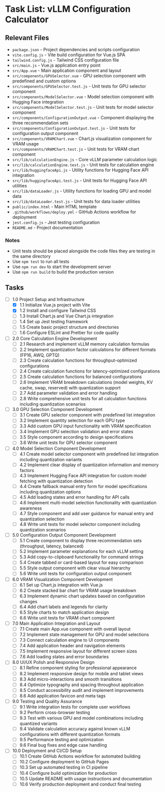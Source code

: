# Task List: vLLM Configuration Calculator

## Relevant Files

- `package.json` - Project dependencies and scripts configuration
- `vite.config.js` - Vite build configuration for Vue.js SPA
- `tailwind.config.js` - Tailwind CSS configuration file
- `src/main.js` - Vue.js application entry point
- `src/App.vue` - Main application component and layout
- `src/components/GPUSelector.vue` - GPU selection component with predefined and custom options
- `src/components/GPUSelector.test.js` - Unit tests for GPU selector component
- `src/components/ModelSelector.vue` - Model selection component with Hugging Face integration
- `src/components/ModelSelector.test.js` - Unit tests for model selector component
- `src/components/ConfigurationOutput.vue` - Component displaying the three recommendation sets
- `src/components/ConfigurationOutput.test.js` - Unit tests for configuration output component
- `src/components/VRAMChart.vue` - Chart.js visualization component for VRAM usage
- `src/components/VRAMChart.test.js` - Unit tests for VRAM chart component
- `src/lib/calculationEngine.js` - Core vLLM parameter calculation logic
- `src/lib/calculationEngine.test.js` - Unit tests for calculation engine
- `src/lib/huggingfaceApi.js` - Utility functions for Hugging Face API integration
- `src/lib/huggingfaceApi.test.js` - Unit tests for Hugging Face API utilities
- `src/lib/dataLoader.js` - Utility functions for loading GPU and model data
- `src/lib/dataLoader.test.js` - Unit tests for data loader utilities
- `public/index.html` - Main HTML template
- `.github/workflows/deploy.yml` - GitHub Actions workflow for deployment
- `jest.config.js` - Jest testing configuration
- `README.md` - Project documentation

### Notes

- Unit tests should be placed alongside the code files they are testing in the same directory
- Use `npm test` to run all tests
- Use `npm run dev` to start the development server
- Use `npm run build` to build the production version

## Tasks

- [ ] 1.0 Project Setup and Infrastructure
  - [x] 1.1 Initialize Vue.js project with Vite
  - [x] 1.2 Install and configure Tailwind CSS
  - [ ] 1.3 Install Chart.js and Vue Chart.js integration
  - [ ] 1.4 Set up Jest testing framework
  - [ ] 1.5 Create basic project structure and directories
  - [ ] 1.6 Configure ESLint and Prettier for code quality
- [ ] 2.0 Core Calculation Engine Development
  - [ ] 2.1 Research and implement vLLM memory calculation formulas
  - [ ] 2.2 Implement quantization factor calculations for different formats (FP16, AWQ, GPTQ)
  - [ ] 2.3 Create calculation functions for throughput-optimized configurations
  - [ ] 2.4 Create calculation functions for latency-optimized configurations
  - [ ] 2.5 Create calculation functions for balanced configurations
  - [ ] 2.6 Implement VRAM breakdown calculations (model weights, KV cache, swap, reserved) with quantization support
  - [ ] 2.7 Add parameter validation and error handling
  - [ ] 2.8 Write comprehensive unit tests for all calculation functions including quantization scenarios
- [ ] 3.0 GPU Selection Component Development
  - [ ] 3.1 Create GPU selector component with predefined list integration
  - [ ] 3.2 Implement quantity selection for each GPU type
  - [ ] 3.3 Add custom GPU input functionality with VRAM specification
  - [ ] 3.4 Implement GPU selection validation and error states
  - [ ] 3.5 Style component according to design specifications
  - [ ] 3.6 Write unit tests for GPU selector component
- [ ] 4.0 Model Selection Component Development
  - [ ] 4.1 Create model selector component with predefined list integration including quantization variants
  - [ ] 4.2 Implement clear display of quantization information and memory factors
  - [ ] 4.3 Implement Hugging Face API integration for custom model fetching with quantization detection
  - [ ] 4.4 Create fallback manual entry form for model specifications including quantization options
  - [ ] 4.5 Add loading states and error handling for API calls
  - [ ] 4.6 Implement multi-model selection functionality with quantization awareness
  - [ ] 4.7 Style component and add user guidance for manual entry and quantization selection
  - [ ] 4.8 Write unit tests for model selector component including quantization scenarios
- [ ] 5.0 Configuration Output Component Development
  - [ ] 5.1 Create component to display three recommendation sets (throughput, latency, balanced)
  - [ ] 5.2 Implement parameter explanations for each vLLM setting
  - [ ] 5.3 Add copy-to-clipboard functionality for command strings
  - [ ] 5.4 Create tabbed or card-based layout for easy comparison
  - [ ] 5.5 Style output component with clear visual hierarchy
  - [ ] 5.6 Write unit tests for configuration output component
- [ ] 6.0 VRAM Visualization Component Development
  - [ ] 6.1 Set up Chart.js integration with Vue.js
  - [ ] 6.2 Create stacked bar chart for VRAM usage breakdown
  - [ ] 6.3 Implement dynamic chart updates based on configuration changes
  - [ ] 6.4 Add chart labels and legends for clarity
  - [ ] 6.5 Style charts to match application design
  - [ ] 6.6 Write unit tests for VRAM chart component
- [ ] 7.0 Main Application Integration and Layout
  - [ ] 7.1 Create main App.vue component with overall layout
  - [ ] 7.2 Implement state management for GPU and model selections
  - [ ] 7.3 Connect calculation engine to UI components
  - [ ] 7.4 Add application header and navigation elements
  - [ ] 7.5 Implement responsive layout for different screen sizes
  - [ ] 7.6 Add loading states and error boundaries
- [ ] 8.0 UI/UX Polish and Responsive Design
  - [ ] 8.1 Refine component styling for professional appearance
  - [ ] 8.2 Implement responsive design for mobile and tablet views
  - [ ] 8.3 Add micro-interactions and smooth transitions
  - [ ] 8.4 Optimize typography and spacing throughout application
  - [ ] 8.5 Conduct accessibility audit and implement improvements
  - [ ] 8.6 Add application favicon and meta tags
- [ ] 9.0 Testing and Quality Assurance
  - [ ] 9.1 Write integration tests for complete user workflows
  - [ ] 9.2 Perform cross-browser testing
  - [ ] 9.3 Test with various GPU and model combinations including quantized variants
  - [ ] 9.4 Validate calculation accuracy against known vLLM configurations with different quantization formats
  - [ ] 9.5 Performance testing and optimization
  - [ ] 9.6 Final bug fixes and edge case handling
- [ ] 10.0 Deployment and CI/CD Setup
  - [ ] 10.1 Create GitHub Actions workflow for automated building
  - [ ] 10.2 Configure deployment to GitHub Pages
  - [ ] 10.3 Set up automated testing in CI pipeline
  - [ ] 10.4 Configure build optimization for production
  - [ ] 10.5 Update README with usage instructions and documentation
  - [ ] 10.6 Verify production deployment and conduct final testing
